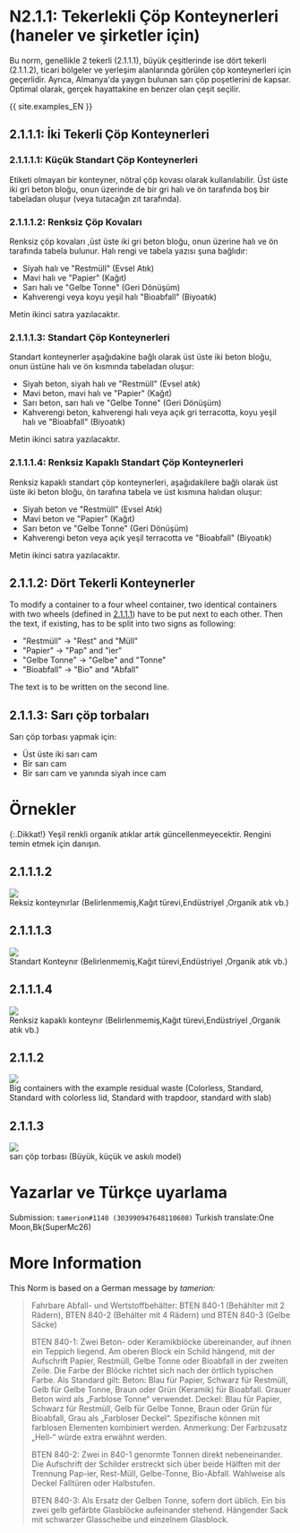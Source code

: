 # N2.1.1: Tekerlekli Çöp Konteynerleri (haneler ve şirketler için)

Bu norm, genellikle 2 tekerli (2.1.1.1), büyük çeşitlerinde ise dört tekerli (2.1.1.2), ticari bölgeler ve yerleşim alanlarında görülen çöp konteynerleri için geçerlidir. Ayrıca, Almanya'da yaygın bulunan sarı çöp poşetlerini de kapsar. Optimal olarak, gerçek hayattakine en benzer olan çeşit seçilir.

{{ site.examples_EN }}

## 2.1.1.1: İki Tekerli Çöp Konteynerleri
### 2.1.1.1.1: Küçük Standart Çöp Konteynerleri

Etiketi olmayan bir konteyner, nötral çöp kovası olarak kullanılabilir. Üst üste iki gri beton bloğu, onun üzerinde de bir gri halı ve ön tarafında boş bir tabeladan oluşur (veya tutacağın zıt tarafında).

### 2.1.1.1.2: Renksiz Çöp Kovaları

Renksiz çöp kovaları ,üst üste iki gri beton bloğu, onun üzerine halı ve ön tarafında tabela bulunur. Halı rengi ve tabela yazısı şuna bağlıdır:
* Siyah halı ve "Restmüll" (Evsel Atık)
* Mavi halı ve "Papier" (Kağıt)
* Sarı halı ve "Gelbe Tonne" (Geri Dönüşüm)
* Kahverengi veya koyu yeşil halı "Bioabfall" (Biyoatık)

Metin ikinci satıra yazılacaktır.

### 2.1.1.1.3: Standart Çöp Konteynerleri

Standart konteynerler aşağıdakine bağlı olarak üst üste iki beton bloğu, onun üstüne halı ve ön kısmında tabeladan oluşur:
* Siyah beton, siyah halı ve "Restmüll" (Evsel atık)
* Mavi beton, mavi halı ve "Papier" (Kağıt)
* Sarı beton, sarı halı ve "Gelbe Tonne" (Geri Dönüşüm)
* Kahverengi beton, kahverengi halı veya açık gri terracotta, koyu yeşil halı ve "Bioabfall" (Biyoatık)

Metin ikinci satıra yazılacaktır.

### 2.1.1.1.4: Renksiz Kapaklı Standart Çöp Konteynerleri

Renksiz kapaklı standart çöp konteynerleri, aşağıdakilere bağlı olarak üst üste iki beton bloğu, ön tarafına tabela ve üst kısmına halıdan oluşur:
* Siyah beton ve "Restmüll" (Evsel Atık)
* Mavi beton ve "Papier" (Kağıt)
* Sarı beton ve "Gelbe Tonne" (Geri Dönüşüm)
* Kahverengi beton veya açık yeşil terracotta ve "Bioabfall" (Biyoatık)

Metin ikinci satıra yazılacaktır.

## 2.1.1.2: Dört Tekerli Konteynerler

To modify a container to a four wheel container, two identical containers with two wheels (defined in [2.1.1.1](#2111-container-with-two-wheels)) have to be put next to each other. Then the text, if existing, has to be split into two signs as following:
* "Restmüll" -> "Rest" and "Müll"
* "Papier" -> "Pap" and "ier"
* "Gelbe Tonne" -> "Gelbe" and "Tonne"
* "Bioabfall" -> "Bio" and "Abfall"

The text is to be written on the second line.

## 2.1.1.3: Sarı çöp torbaları

Sarı çöp torbası yapmak için:
* Üst üste iki sarı cam
* Bir sarı cam
* Bir sarı cam ve yanında siyah ince cam 
# Örnekler

{:.Dikkat!}
Yeşil renkli organik atıklar artık güncellenmeyecektir. Rengini temin etmek için danışın.

## 2.1.1.1.2

![](https://cdn.discordapp.com/attachments/702537093527765083/702537396532674591/N41.png)  
Reksiz konteynırlar (Belirlenmemiş,Kağıt türevi,Endüstriyel ,Organik atık vb.)

## 2.1.1.1.3

![](https://cdn.discordapp.com/attachments/702537093527765083/702537401993789480/N41b.png)  
Standart Konteynır (Belirlenmemiş,Kağıt türevi,Endüstriyel ,Organik atık vb.)

## 2.1.1.1.4

![](https://cdn.discordapp.com/attachments/702537093527765083/702537407257378875/N41c.png)  
Renksiz kapaklı konteynır (Belirlenmemiş,Kağıt türevi,Endüstriyel ,Organik atık vb.)

## 2.1.1.2

![](https://cdn.discordapp.com/attachments/702537093527765083/702537411225190450/N42.png)  
Big containers with the example residual waste (Colorless, Standard, Standard with colorless lid, Standard with trapdoor, standard with slab)

## 2.1.1.3

![](https://cdn.discordapp.com/attachments/702537093527765083/702537415809564762/N43.png)  
sarı çöp torbası (Büyük, küçük ve askılı model)

# Yazarlar ve Türkçe uyarlama

Submission: `tamerion#1140 (303990947648110608)`
Turkish translate:One Moon,Bk(SuperMc26)

# More Information

This Norm is based on a German message by _tamerion:_

> Fahrbare Abfall- und Wertstoffbehälter: BTEN 840-1 (Behählter mit 2 Rädern), BTEN 840-2 (Behälter mit 4 Rädern) und BTEN 840-3 (Gelbe Säcke)
>
> BTEN 840-1: Zwei Beton- oder Keramikblöcke übereinander, auf ihnen ein Teppich liegend. Am oberen Block ein Schild hängend, mit der Aufschrift Papier, Restmüll, Gelbe Tonne oder Bioabfall in der zweiten Zeile. Die Farbe der Blöcke richtet sich nach der örtlich typischen Farbe. Als Standard gilt: Beton: Blau für Papier, Schwarz für Restmüll, Gelb für Gelbe Tonne, Braun oder Grün (Keramik) für Bioabfall. Grauer Beton wird als „Farblose Tonne“ verwendet. Deckel: Blau für Papier, Schwarz für Restmüll, Gelb für Gelbe Tonne, Braun oder Grün für Bioabfall, Grau als „Farbloser Deckel“. Spezifische können mit farblosen Elementen kombiniert werden. Anmerkung: Der Farbzusatz „Hell-“ würde extra erwähnt werden.
>
> BTEN 840-2: Zwei in 840-1 genormte Tonnen direkt nebeneinander. Die Aufschrift der Schilder erstreckt sich über beide Hälften mit der Trennung Pap-ier, Rest-Müll, Gelbe-Tonne, Bio-Abfall. Wahlweise als Deckel Falltüren oder Halbstufen.
>
> BTEN 840-3: Als Ersatz der Gelben Tonne, sofern dort üblich. Ein bis zwei gelb gefärbte Glasblöcke aufeinander stehend. Hängender Sack mit schwarzer Glasscheibe und einzelnem Glasblock.
